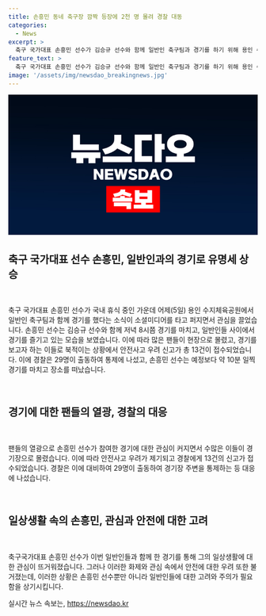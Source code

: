 ```yaml
---
title: 손흥민 동네 축구장 깜짝 등장에 2천 명 몰려 경찰 대동
categories:
  - News
excerpt: >
  축구 국가대표 손흥민 선수가 김승규 선수와 함께 일반인 축구팀과 경기를 하기 위해 용인 수지체육공원에 나타나자 인파가 몰려 경찰 출동, 안전사고 우려로 13건의 신고가 접수됐다. 소셜미디어를 통해 손흥민 선수 등장 소식이 급속도로 퍼지면서 수많은 팬들이 몰렸고, 경기가 예정보다 10분 일찍 끝나 경기장을 빠져나갔다.
feature_text: >
  축구 국가대표 손흥민 선수가 김승규 선수와 함께 일반인 축구팀과 경기를 하기 위해 용인 수지체육공원에 나타나자 인파가 몰려 경찰 출동, 안전사고 우려로 13건의 신고가 접수됐다. 소셜미디어를 통해 손흥민 선수 등장 소식이 급속도로 퍼지면서 수많은 팬들이 몰렸고, 경기가 예정보다 10분 일찍 끝나 경기장을 빠져나갔다.
image: '/assets/img/newsdao_breakingnews.jpg'
---
```


<p><img src="/assets/img/newsdao_breakingnews.jpg" alt="ontimetimes 속보" /></p>

<h2 data-ke-size="size26">축구 국가대표 선수 손흥민, 일반인과의 경기로 유명세 상승</h2>

<p data-ke-size="size16">&nbsp;</p>

<p>축구 국가대표 손흥민 선수가 국내 휴식 중인 가운데 어제(5일) 용인 수지체육공원에서 일반인 축구팀과 함께 경기를 했다는 소식이 소셜미디어를 타고 퍼지면서 관심을 끌었습니다. 손흥민 선수는 김승규 선수와 함께 저녁 8시쯤 경기를 마치고, 일반인들 사이에서 경기를 즐기고 있는 모습을 보였습니다. 이에 따라 많은 팬들이 현장으로 몰렸고, 경기를 보고자 하는 이들로 북적이는 상황에서 안전사고 우려 신고가 총 13건이 접수되었습니다. 이에 경찰은 29명이 출동하여 통제에 나섰고, 손흥민 선수는 예정보다 약 10분 일찍 경기를 마치고 장소를 떠났습니다.</p></p>

<p data-ke-size="size16">&nbsp;</p>

<h2 data-ke-size="size24">경기에 대한 팬들의 열광, 경찰의 대응</h2>

<p data-ke-size="size16">&nbsp;</p>

<p>팬들의 열광으로 손흥민 선수가 참여한 경기에 대한 관심이 커지면서 수많은 이들이 경기장으로 몰렸습니다. 이에 따라 안전사고 우려가 제기되고 경찰에게 13건의 신고가 접수되었습니다. 경찰은 이에 대비하여 29명이 출동하여 경기장 주변을 통제하는 등 대응에 나섰습니다.</p></p>

<p data-ke-size="size16">&nbsp;</p>

<h2 data-ke-size="size24">일상생활 속의 손흥민, 관심과 안전에 대한 고려</h2>

<p data-ke-size="size16">&nbsp;</p>

<p>축구국가대표 손흥민 선수가 이번 일반인들과 함께 한 경기를 통해 그의 일상생활에 대한 관심이 뜨거워졌습니다. 그러나 이러한 화제와 관심 속에서 안전에 대한 우려 또한 불거졌는데, 이러한 상황은 손흥민 선수뿐만 아니라 일반인들에 대한 고려와 주의가 필요함을 상기시킵니다. </p></p>
실시간 뉴스 속보는, <a href="https://newsdao.kr" rel="dofollow">https://newsdao.kr</a>


